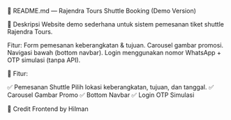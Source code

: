 📖 README.md — Rajendra Tours Shuttle Booking (Demo Version)

📌 Deskripsi
Website demo sederhana untuk sistem pemesanan tiket shuttle Rajendra Tours.

Fitur:
Form pemesanan keberangkatan & tujuan.
Carousel gambar promosi.
Navigasi bawah (bottom navbar).
Login menggunakan nomor WhatsApp + OTP simulasi (tanpa API).

📝 Fitur:

✅ Pemesanan Shuttle
Pilih lokasi keberangkatan, tujuan, dan tanggal.
✅ Carousel Gambar Promo
✅ Bottom Navbar
✅ Login OTP Simulasi

🎨 Credit
Frontend by Hilman
